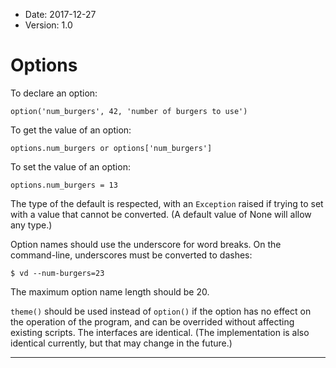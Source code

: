 - Date: 2017-12-27
- Version: 1.0

# Options

To declare an option:

```
option('num_burgers', 42, 'number of burgers to use')
```

To get the value of an option:

```
options.num_burgers or options['num_burgers']
```

To set the value of an option:

```
options.num_burgers = 13
```

The type of the default is respected, with an `Exception` raised if trying to set with a value that cannot be converted.  (A default value of None will allow any type.)

Option names should use the underscore for word breaks.  On the command-line, underscores must be converted to dashes:

```
$ vd --num-burgers=23
```

The maximum option name length should be 20.

`theme()` should be used instead of `option()` if the option has no effect on the operation of the program, and can be overrided without affecting existing scripts.  The interfaces are identical.  (The implementation is also identical currently, but that may change in the future.)

---
